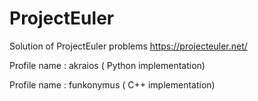 # ProjectEuler
Solution of ProjectEuler problems
https://projecteuler.net/

Profile name : akraios ( Python implementation)

Profile name : funkonymus ( C++ implementation)
